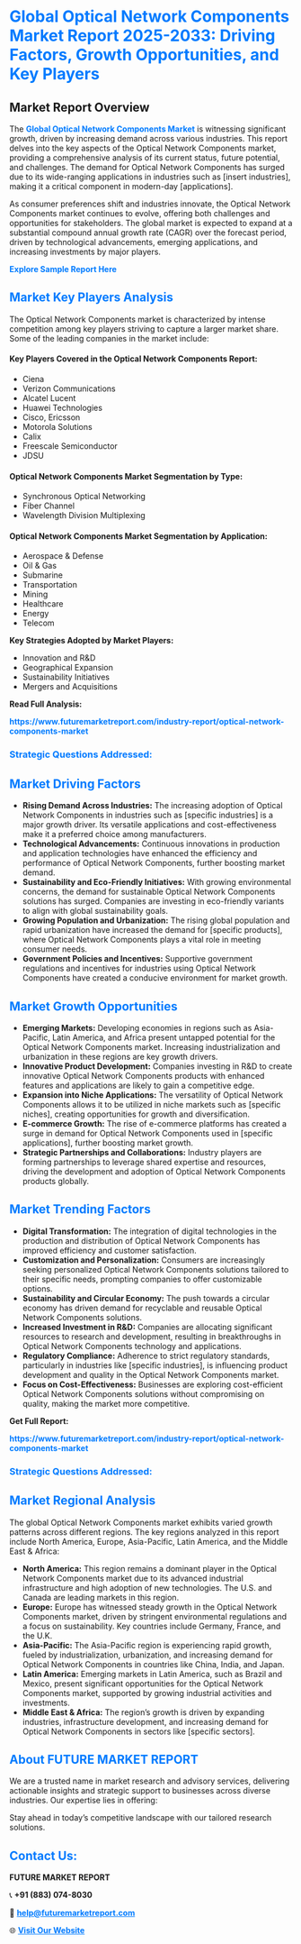 <h1 style="color: #007BFF;">Global Optical Network Components Market Report 2025-2033: Driving Factors, Growth Opportunities, and Key Players</h1>

<section id="overview">
<h2>Market Report Overview</h2>
<p>The <a href="https://www.futuremarketreport.com/industry-report/optical-network-components-market" style="color: #007BFF; text-decoration: none;"><strong>Global Optical Network Components Market</strong></a> is witnessing significant growth, driven by increasing demand across various industries. This report delves into the key aspects of the Optical Network Components market, providing a comprehensive analysis of its current status, future potential, and challenges. The demand for Optical Network Components has surged due to its wide-ranging applications in industries such as [insert industries], making it a critical component in modern-day [applications].</p>
<p>As consumer preferences shift and industries innovate, the Optical Network Components market continues to evolve, offering both challenges and opportunities for stakeholders. The global market is expected to expand at a substantial compound annual growth rate (CAGR) over the forecast period, driven by technological advancements, emerging applications, and increasing investments by major players.</p>
</section>

<section id="overview">
<p><a href="https://www.futuremarketreport.com/request-sample/reportId=41994" style="color: #007BFF; text-decoration: none;"><strong>Explore Sample Report Here</strong></a></p>
</section>

<section id="key-players">
<h2 style="color: #007BFF;">Market Key Players Analysis</h2>
<p>The Optical Network Components market is characterized by intense competition among key players striving to capture a larger market share. Some of the leading companies in the market include:</p>
<h4>Key Players Covered in the Optical Network Components Report:</h4>
<ul><li>Ciena</li><li>Verizon Communications</li><li>Alcatel Lucent</li><li>Huawei Technologies</li><li>Cisco, Ericsson</li><li>Motorola Solutions</li><li>Calix</li><li>Freescale Semiconductor</li><li>JDSU</li></ul>
<h4>Optical Network Components Market Segmentation by Type:</h4>
<ul><li>Synchronous Optical Networking</li><li>Fiber Channel</li><li>Wavelength Division Multiplexing</li></ul>

<h4>Optical Network Components Market Segmentation by Application:</h4>
<ul><li>Aerospace &amp; Defense</li><li>Oil &amp; Gas</li><li>Submarine</li><li>Transportation</li><li>Mining</li><li>Healthcare</li><li>Energy</li><li>Telecom</li></ul>
<p><strong>Key Strategies Adopted by Market Players:</strong></p>
<ul>
<li>Innovation and R&D</li>
<li>Geographical Expansion</li>
<li>Sustainability Initiatives</li>
<li>Mergers and Acquisitions</li>
</ul>
</section>

<section>
<p><strong>Read Full Analysis: </strong></p><a href="https://www.futuremarketreport.com/industry-report/optical-network-components-market" style="color: #007BFF; text-decoration: none;"><strong>https://www.futuremarketreport.com/industry-report/optical-network-components-market</strong></a>
<h3 style="color: #007BFF;">Strategic Questions Addressed:</h3>
</section>

<section id="driving-factors">
<h2 style="color: #007BFF;">Market Driving Factors</h2>
<ul>
<li><strong>Rising Demand Across Industries:</strong> The increasing adoption of Optical Network Components in industries such as [specific industries] is a major growth driver. Its versatile applications and cost-effectiveness make it a preferred choice among manufacturers.</li>
<li><strong>Technological Advancements:</strong> Continuous innovations in production and application technologies have enhanced the efficiency and performance of Optical Network Components, further boosting market demand.</li>
<li><strong>Sustainability and Eco-Friendly Initiatives:</strong> With growing environmental concerns, the demand for sustainable Optical Network Components solutions has surged. Companies are investing in eco-friendly variants to align with global sustainability goals.</li>
<li><strong>Growing Population and Urbanization:</strong> The rising global population and rapid urbanization have increased the demand for [specific products], where Optical Network Components plays a vital role in meeting consumer needs.</li>
<li><strong>Government Policies and Incentives:</strong> Supportive government regulations and incentives for industries using Optical Network Components have created a conducive environment for market growth.</li>
</ul>
</section>

<section id="growth-opportunities">
<h2 style="color: #007BFF;">Market Growth Opportunities</h2>
<ul>
<li><strong>Emerging Markets:</strong> Developing economies in regions such as Asia-Pacific, Latin America, and Africa present untapped potential for the Optical Network Components market. Increasing industrialization and urbanization in these regions are key growth drivers.</li>
<li><strong>Innovative Product Development:</strong> Companies investing in R&D to create innovative Optical Network Components products with enhanced features and applications are likely to gain a competitive edge.</li>
<li><strong>Expansion into Niche Applications:</strong> The versatility of Optical Network Components allows it to be utilized in niche markets such as [specific niches], creating opportunities for growth and diversification.</li>
<li><strong>E-commerce Growth:</strong> The rise of e-commerce platforms has created a surge in demand for Optical Network Components used in [specific applications], further boosting market growth.</li>
<li><strong>Strategic Partnerships and Collaborations:</strong> Industry players are forming partnerships to leverage shared expertise and resources, driving the development and adoption of Optical Network Components products globally.</li>
</ul>
</section>

<section id="trending-factors">
<h2 style="color: #007BFF;">Market Trending Factors</h2>
<ul>
<li><strong>Digital Transformation:</strong> The integration of digital technologies in the production and distribution of Optical Network Components has improved efficiency and customer satisfaction.</li>
<li><strong>Customization and Personalization:</strong> Consumers are increasingly seeking personalized Optical Network Components solutions tailored to their specific needs, prompting companies to offer customizable options.</li>
<li><strong>Sustainability and Circular Economy:</strong> The push towards a circular economy has driven demand for recyclable and reusable Optical Network Components solutions.</li>
<li><strong>Increased Investment in R&D:</strong> Companies are allocating significant resources to research and development, resulting in breakthroughs in Optical Network Components technology and applications.</li>
<li><strong>Regulatory Compliance:</strong> Adherence to strict regulatory standards, particularly in industries like [specific industries], is influencing product development and quality in the Optical Network Components market.</li>
<li><strong>Focus on Cost-Effectiveness:</strong> Businesses are exploring cost-efficient Optical Network Components solutions without compromising on quality, making the market more competitive.</li>
</ul>
</section>

<section>
<p><strong>Get Full Report: </strong></p><a href="https://www.futuremarketreport.com/industry-report/optical-network-components-market" style="color: #007BFF; text-decoration: none;"><strong>https://www.futuremarketreport.com/industry-report/optical-network-components-market</strong></a>
<h3 style="color: #007BFF;">Strategic Questions Addressed:</h3>
</section>


<section id="regional-analysis">
<h2 style="color: #007BFF;">Market Regional Analysis</h2>
<p>The global Optical Network Components market exhibits varied growth patterns across different regions. The key regions analyzed in this report include North America, Europe, Asia-Pacific, Latin America, and the Middle East & Africa:</p>
<ul>
<li><strong>North America:</strong> This region remains a dominant player in the Optical Network Components market due to its advanced industrial infrastructure and high adoption of new technologies. The U.S. and Canada are leading markets in this region.</li>
<li><strong>Europe:</strong> Europe has witnessed steady growth in the Optical Network Components market, driven by stringent environmental regulations and a focus on sustainability. Key countries include Germany, France, and the U.K.</li>
<li><strong>Asia-Pacific:</strong> The Asia-Pacific region is experiencing rapid growth, fueled by industrialization, urbanization, and increasing demand for Optical Network Components in countries like China, India, and Japan.</li>
<li><strong>Latin America:</strong> Emerging markets in Latin America, such as Brazil and Mexico, present significant opportunities for the Optical Network Components market, supported by growing industrial activities and investments.</li>
<li><strong>Middle East & Africa:</strong> The region’s growth is driven by expanding industries, infrastructure development, and increasing demand for Optical Network Components in sectors like [specific sectors].</li>
</ul>
</section>

<footer>
<h2 style="color: #007BFF;">About FUTURE MARKET REPORT</h2>
<p>We are a trusted name in market research and advisory services, delivering actionable insights and strategic support to businesses across diverse industries. Our expertise lies in offering:</p>

<p>Stay ahead in today’s competitive landscape with our tailored research solutions.</p>

<h2 style="color: #007BFF;">Contact Us:</h2>
<p><strong>FUTURE MARKET REPORT</strong></p>
<p>📞 <strong>+91 (883) 074-8030</strong></p>
<p>📧 <strong><a href="mailto:help@futuremarketreport.com" style="color: #007BFF;">help@futuremarketreport.com</a></strong></p>
<p>🌐 <strong><a href="https://www.futuremarketreport.com/" style="color: #007BFF;">Visit Our Website</a></strong></p>
</footer>